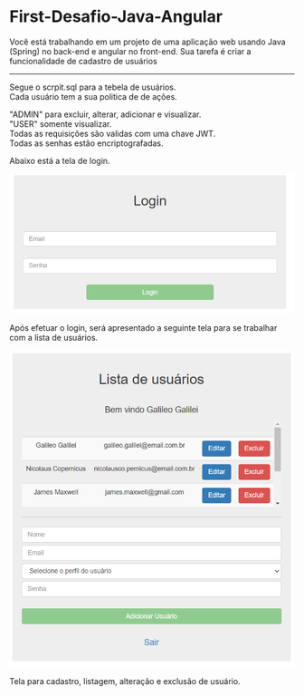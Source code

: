 # First-Desafio-Java-Angular
Você está trabalhando em um projeto de uma aplicação web usando Java (Spring) no back-end e angular no front-end. Sua tarefa é criar a funcionalidade de cadastro de usuários

<hr>

Segue o scrpit.sql para a tebela de usuários.<br>
Cada usuário tem a sua politica de de ações.

"ADMIN" para excluir, alterar, adicionar e visualizar.<br>
"USER" somente visualizar.<br>
Todas as requisições são validas com uma chave JWT.<br>
Todas as senhas estão encriptografadas.

Abaixo está a tela de login.

![img_1.png](img_1.png)

Após efetuar o login, será apresentado a seguinte tela para se trabalhar com a lista de usuários.

![img.png](img.png)


Tela para cadastro, listagem, alteração e exclusão de usuário.

